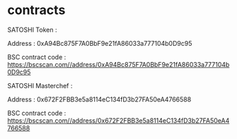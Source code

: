 # contracts

SATOSHI Token : 

Address : 0xA94Bc875F7A0BbF9e21fA86033a777104b0D9c95

BSC contract code : https://bscscan.com//address/0xA94Bc875F7A0BbF9e21fA86033a777104b0D9c95

SATOSHI Masterchef : 

Address : 0x672F2FBB3e5a8114eC134fD3b27FA50eA4766588

BSC contract code : https://bscscan.com//address/0x672F2FBB3e5a8114eC134fD3b27FA50eA4766588

